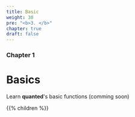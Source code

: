 ```yaml
---
title: Basic
weight: 30
pre: "<b>3. </b>"
chapter: true
draft: false
---
```


### Chapter 1

# Basics

Learn **quanted**'s basic functions (comming soon)


{{% children  %}}


